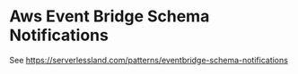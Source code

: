 # Aws Event Bridge Schema Notifications

See https://serverlessland.com/patterns/eventbridge-schema-notifications